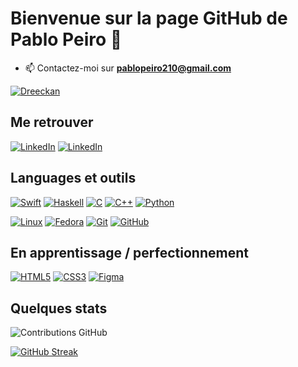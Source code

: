 # Bienvenue sur la page GitHub de Pablo Peiro 👋

- 📫 Contactez-moi sur **pablopeiro210@gmail.com**

[![Dreeckan](https://github-profile-trophy.vercel.app/?username=dreeckan&theme=onedark&rank=SECRET,SSS,SS,S,AAA,AA,A&no-bg=true&no-frame=true&margin-w=16)](https://github.com/ryo-ma/github-profile-trophy)

## Me retrouver

[![LinkedIn](https://img.shields.io/badge/-GitHub-000?&logo=GitHub&logoColor=FFF)](https://github.com/Pablowpeiro)
[![LinkedIn](https://img.shields.io/badge/-LinkedIn-000?&logo=LinkedIn&logoColor=0A66C2)](www.linkedin.com/in/pablo-peiro-853b3a24b)

## Languages et outils

[![Swift](https://img.shields.io/badge/-Swift-000?&logo=Swift&logoColor=FA7343)](https://swift.org/)
[![Haskell](https://img.shields.io/badge/-Haskell-000?&logo=Haskell&logoColor=5D4F85)](https://www.haskell.org/)
[![C](https://img.shields.io/badge/-C-000?&logo=C&logoColor=A8B9CC)](https://en.wikipedia.org/wiki/C_(programming_language))
[![C++](https://img.shields.io/badge/-C++-000?&logo=C%2B%2B&logoColor=00599C)](https://isocpp.org/)
[![Python](https://img.shields.io/badge/-Python-000?&logo=Python&logoColor=3776AB)](https://www.python.org/)

[![Linux](https://img.shields.io/badge/-Linux-000?&logo=Linux&logoColor=FCC624)](https://www.linux.org/)
[![Fedora](https://img.shields.io/badge/-Fedora-000?&logo=Fedora&logoColor=294172)](https://getfedora.org/)
[![Git](https://img.shields.io/badge/-Git-000?&logo=Git&logoColor=F05032)](https://git-scm.com/)
[![GitHub](https://img.shields.io/badge/-GitHub-000?&logo=GitHub&logoColor=FFF)](https://www.github.com/)


## En apprentissage / perfectionnement

[![HTML5](https://img.shields.io/badge/-HTML5-000?&logo=HTML5&logoColor=E34F26)](https://developer.mozilla.org/docs/Web/HTML)
[![CSS3](https://img.shields.io/badge/-CSS3-000?&logo=CSS3&logoColor=1572B6)](https://developer.mozilla.org/docs/Web/CSS)
[![Figma](https://img.shields.io/badge/-Figma-000?&logo=Figma&logoColor=F24E1E)](https://www.figma.com/)


## Quelques stats

![Contributions GitHub](https://github-readme-stats.vercel.app/api?username=Pablowpeiro&custom_title=Contributions%20GitHub&show_icons=true&locale=fr&count_private=true&hide=stars,issues&bg_color=0d1117&hide_border=true&icon_color=52BFEA&text_color=FFF&title_color=52BFEA)

[![GitHub Streak](https://github-readme-streak-stats.herokuapp.com?user=Pablowpeiro&hide_border=true&locale=fr&background=0d1117&ring=52BFEA&stroke=52BFEA&fire=52BFEA&sideNums=FFFFFF&currStreakLabel=FFFFFF&sideLabels=FFFFFF&dates=FFFFFF&currStreakNum=FFFFFF)](https://git.io/streak-stats) 
